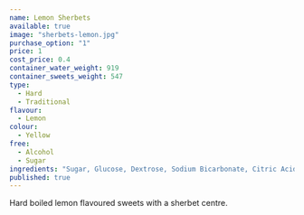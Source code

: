 ```yaml
---
name: Lemon Sherbets
available: true
image: "sherbets-lemon.jpg"
purchase_option: "1"
price: 1
cost_price: 0.4
container_water_weight: 919
container_sweets_weight: 547
type: 
  - Hard
  - Traditional
flavour: 
  - Lemon
colour: 
  - Yellow
free: 
  - Alcohol
  - Sugar
ingredients: "Sugar, Glucose, Dextrose, Sodium Bicarbonate, Citric Acid, Flavour, Colour: E104; Calcium Stearate"
published: true
---
```

Hard boiled lemon flavoured sweets with a sherbet centre.